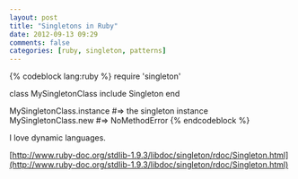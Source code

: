 ```yaml
---
layout: post
title: "Singletons in Ruby"
date: 2012-09-13 09:29
comments: false
categories: [ruby, singleton, patterns]
---
```


{% codeblock lang:ruby %}
require 'singleton'
 
class MySingletonClass
  include Singleton
end
 
MySingletonClass.instance   #=> the singleton instance
MySingletonClass.new        #=> NoMethodError
{% endcodeblock %}

I love dynamic languages.

[http://www.ruby-doc.org/stdlib-1.9.3/libdoc/singleton/rdoc/Singleton.html](http://www.ruby-doc.org/stdlib-1.9.3/libdoc/singleton/rdoc/Singleton.html)
